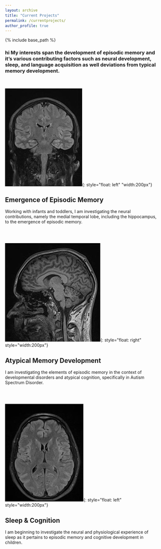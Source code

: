 ```yaml
---
layout: archive
title: "Current Projects"
permalink: /currentprojects/
author_profile: true
---
```


{% include base_path %}
<h3>hi My interests span the development of episodic memory and it’s various contributing factors such as neural development, sleep, and language acquisition as well deviations from typical memory development.</h3>
<br/>

![](/images/MRI_1.jpeg){: style="float: left" "width:200px"}
<h2>Emergence of Episodic Memory</h2>
<p class="has-text-align-left has-normal-font-size">Working with infants and toddlers, I am investigating the neural contributions, namely the medial temporal lobe, including the hippocampus, to the emergence of episodic memory.</p>

<br/>
<br/>

![](/images/MRI_2.jpeg){: style="float: right" style="width:200px"} 
<h2>Atypical Memory Development</h2>
<p class="has-text-align-right has-normal-font-size">I am investigating the elements of episodic memory in the context of developmental disorders and atypical cognition, specifically in Autism Spectrum Disorder.</p>

<br/>
<br/>


![](/images/MRI_3.jpeg){: style="float: left" style="width:200px"} 
<h2>Sleep & Cognition</h2>
<p class="has-text-align-left has-normal-font-size">I am beginning to investigate the neural and physiological experience of sleep as it pertains to episodic memory and cognitive development in children.</p>
